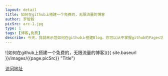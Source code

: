 ```yaml
---
layout: detail
title: 如何在github上搭建一个免费的，无限流量的博客
author: 罗智毅
picSrc: arc-1.jpg
type: 1
tags: [博客,免费]
describe: 今天，我就来示范如何在github上搭建Blog，你可以从中掌握github的Pages功能，以及Jekyll软件的基本用法。更重要的是，你会体会到一种建立网站的全新思路。
---
```

![如何在github上搭建一个免费的，无限流量的博客]({{ site.baseurl }}/images/{{page.picSrc}} "Title")

[访问地址][1]

[1]: http://www.ruanyifeng.com/blog/2012/08/blogging_with_jekyll.html "访问地址"
